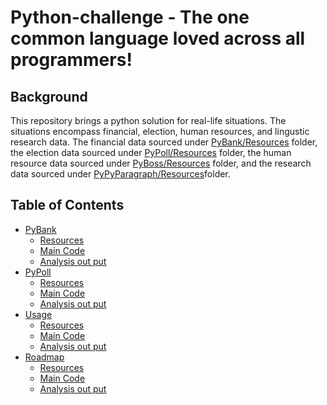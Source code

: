 # Python-challenge - The one common language loved across all programmers!

## Background
This repository brings a python solution for real-life situations. The situations encompass financial, election, human resources, and lingustic research data. The financial data sourced under [PyBank/Resources](PyBank/Resources/budget_data.csv) folder, the election data sourced under [PyPoll/Resources](PyPoll/Resources/) folder, the human resource data sourced under [PyBoss/Resources](PyBoss/Resources/employee_data.csv) folder, and the research data sourced under [PyPyParagraph/Resources](PyParagraph/Resources)folder. 


<!-- TABLE OF CONTENTS -->
## Table of Contents

* [PyBank](#PyBank)
  * [Resources](#Resources)
  * [Main Code](#main.py)
  * [Analysis out put](#installation)
* [PyPoll](#PyPoll)
  * [Resources](#Resources)
  * [Main Code](#main.py)
  * [Analysis out put](#installation)
* [Usage](#usage)
  * [Resources](#Resources)
  * [Main Code](#main.py)
  * [Analysis out put](#installation)
* [Roadmap](#roadmap)
  * [Resources](#Resources)
  * [Main Code](#main.py)
  * [Analysis out put](#installation)
